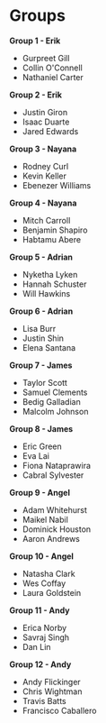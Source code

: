 # Groups

**Group 1 - Erik**
- Gurpreet Gill
- Collin O'Connell
- Nathaniel Carter

**Group 2 - Erik**
- Justin Giron
- Isaac Duarte
- Jared Edwards

**Group 3 - Nayana**
- Rodney Curl
- Kevin Keller
- Ebenezer Williams

**Group 4 - Nayana**
- Mitch Carroll
- Benjamin Shapiro
- Habtamu Abere

**Group 5 - Adrian**
- Nyketha Lyken
- Hannah Schuster
- Will Hawkins

**Group 6 - Adrian**
- Lisa Burr
- Justin Shin
- Elena Santana

**Group 7 - James**
- Taylor Scott
- Samuel Clements
- Bedig Galladian
- Malcolm Johnson

**Group 8 - James**
- Eric Green
- Eva Lai
- Fiona Nataprawira
- Cabral Sylvester

**Group 9 - Angel**
- Adam Whitehurst
- Maikel Nabil
- Dominick Houston
- Aaron Andrews

**Group 10 - Angel**
- Natasha Clark
- Wes Coffay
- Laura Goldstein

**Group 11 - Andy**
- Erica Norby
- Savraj Singh
- Dan Lin

**Group 12 - Andy**
- Andy Flickinger
- Chris Wightman
- Travis Batts
- Francisco Caballero
